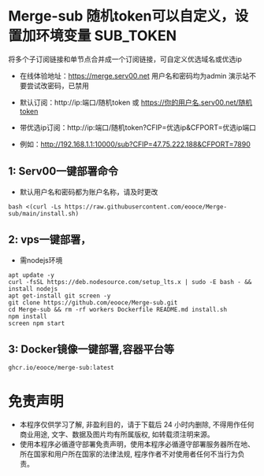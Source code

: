 # Merge-sub  随机token可以自定义，设置加环境变量 SUB_TOKEN
将多个子订阅链接和单节点合并成一个订阅链接，可自定义优选域名或优选ip
* 在线体验地址：https://merge.serv00.net   用户名和密码均为admin 演示站不要尝试改密码，已禁用

* 默认订阅：http://ip:端口/随机token 或 https://你的用户名.serv00.net/随机token
* 带优选ip订阅：http://ip:端口/随机token?CFIP=优选ip&CFPORT=优选ip端口
* 例如：http://192.168.1.1:10000/sub?CFIP=47.75.222.188&CFPORT=7890

## 1: Serv00一键部署命令
* 默认用户名和密码都为账户名称，请及时更改
```
bash <(curl -Ls https://raw.githubusercontent.com/eooce/Merge-sub/main/install.sh)
```

## 2: vps一键部署，
* 需nodejs环境
```
apt update -y
curl -fsSL https://deb.nodesource.com/setup_lts.x | sudo -E bash - && install nodejs
apt get-install git screen -y
git clone https://github.com/eooce/Merge-sub.git
cd Merge-sub && rm -rf workers Dockerfile README.md install.sh
npm install
screen npm start 
```

## 3: Docker镜像一键部署,容器平台等

```
ghcr.io/eooce/merge-sub:latest
```


# 免责声明
* 本程序仅供学习了解, 非盈利目的，请于下载后 24 小时内删除, 不得用作任何商业用途, 文字、数据及图片均有所属版权, 如转载须注明来源。
* 使用本程序必循遵守部署免责声明，使用本程序必循遵守部署服务器所在地、所在国家和用户所在国家的法律法规, 程序作者不对使用者任何不当行为负责。

